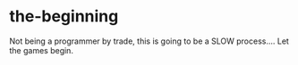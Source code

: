 # the-beginning

Not being a programmer by trade, this is going to be a SLOW process....
Let the games begin.
